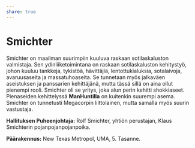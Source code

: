 ```yaml
---
share: true
---
```

# Smichter

Smichter on maailman suurimpiin kuuluva raskaan sotilaskaluston valmistaja. Sen ydinliiketoimintana on raskaan sotilaskaluston kehitystyö, johon kuuluu tankkeja, tykistöä, hävittäjiä, lentottukialuksia, sotalaivoja, avaruusaseita ja massatuhoaseita. Se tunnetaan myös jalkaväen aseistuksen ja panssarien kehittäjänä, mutta tässä sillä on aina ollut pienempi rooli. Smichter oli se yritys, joka alun perin kehitti shokkiaseet. Pienaseiden kehittelyssä **ManHuntilla** on kuitenkin suurempi asema. Smichter on tunnetusti Megacorpin liittolainen, mutta samalla myös suurin vastustaja.

**Hallituksen Puheenjohtaja:** Rolf Smichter, yhtiön perustajan, Klaus Smichterin pojanpojanpojanpoika.

**Päärakennus:** New Texas Metropol, UMA, 5. Tasanne.